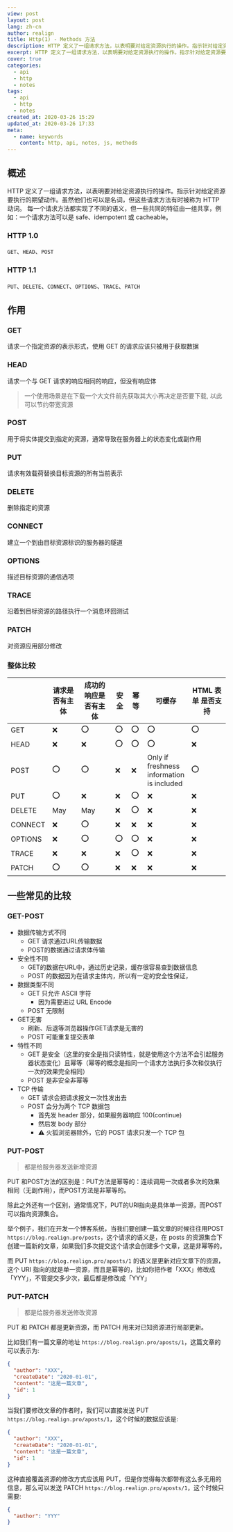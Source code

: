 ```yaml
---
view: post
layout: post
lang: zh-cn
author: realign
title: Http(1) - Methods 方法
description: HTTP 定义了一组请求方法，以表明要对给定资源执行的操作。指示针对给定资源要执行的期望动作。虽然他们也可以是名词，但这些请求方法有时被称为 HTTP 动词。每一个请求方法都实现了不同的语义，但一些共同的特征由一组共享，例如：一个请求方法可以是 safe、idempotent 或 cacheable。
excerpt: HTTP 定义了一组请求方法，以表明要对给定资源执行的操作。指示针对给定资源要执行的期望动作。虽然他们也可以是名词，但这些请求方法有时被称为 HTTP 动词。每一个请求方法都实现了不同的语义，但一些共同的特征由一组共享，例如：一个请求方法可以是 safe、idempotent 或 cacheable。
cover: true
categories:
  - api
  - http
  - notes
tags:
  - api
  - http
  - notes
created_at: 2020-03-26 15:29
updated_at: 2020-03-26 17:33
meta:
  - name: keywords
    content: http, api, notes, js, methods
---
```


## 概述

HTTP 定义了一组请求方法，以表明要对给定资源执行的操作。指示针对给定资源要执行的期望动作。虽然他们也可以是名词，但这些请求方法有时被称为 HTTP 动词。
每一个请求方法都实现了不同的语义，但一些共同的特征由一组共享，例如：一个请求方法可以是 safe、idempotent 或 cacheable。

### HTTP 1.0

`GET`、`HEAD`、`POST`

### HTTP 1.1

`PUT`、`DELETE`、`CONNECT`、`OPTIONS`、`TRACE`、`PATCH`

## 作用

### GET

请求一个指定资源的表示形式，使用 GET 的请求应该只被用于获取数据

### HEAD

请求一个与 GET 请求的响应相同的响应，但没有响应体

> 一个使用场景是在下载一个大文件前先获取其大小再决定是否要下载, 以此可以节约带宽资源

### POST

用于将实体提交到指定的资源，通常导致在服务器上的状态变化或副作用

### PUT

请求有效载荷替换目标资源的所有当前表示

### DELETE

删除指定的资源

### CONNECT

建立一个到由目标资源标识的服务器的隧道

### OPTIONS

描述目标资源的通信选项

### TRACE

沿着到目标资源的路径执行一个消息环回测试

### PATCH

对资源应用部分修改

### 整体比较

|     | 请求是否有主体 | 成功的响应是否有主体 | 安全 | 幂等 | 可缓存 | HTML 表单 是否支持 |
| --- | ------------ | ---------------- | ---- | --- | ----- | ---------------- |
| GET     | ❌       | ⭕️               | ⭕️   | ⭕️ | ⭕️     | ⭕️              |
| HEAD    | ❌       | ❌               | ⭕️   | ⭕️ | ⭕️     | ❌              |
| POST    | ⭕️       | ⭕️               | ❌   | ❌ | Only if <br>freshness <br>information <br>is included | ⭕️ |
| PUT     | ⭕️       | ❌               | ❌   | ⭕️ | ❌     | ❌              |
| DELETE  | May      | May              | ❌   | ⭕️ | ❌     | ❌              |
| CONNECT | ❌       | ⭕️               | ❌   | ❌ | ❌     | ❌              |
| OPTIONS | ❌       | ⭕️               | ⭕️   | ⭕️ | ❌     | ❌              |
| TRACE   | ❌       | ❌               | ❌   | ⭕️ | ❌     | ❌              |
| PATCH   | ⭕️       | ⭕️               | ❌   | ❌ | ❌     | ❌              |

## 一些常见的比较

### GET-POST

* 数据传输方式不同
  * GET 请求通过URL传输数据
  * POST的数据通过请求体传输
* 安全性不同
  * GET的数据在URL中，通过历史记录，缓存很容易查到数据信息
  * POST 的数据因为在请求主体内，所以有一定的安全性保证，
* 数据类型不同
  * GET 只允许 ASCII 字符
    * 因为需要进过 URL Encode
  * POST 无限制
* GET无害
  * 刷新、后退等浏览器操作GET请求是无害的
  * POST 可能重复提交表单
* 特性不同
  * GET 是安全（这里的安全是指只读特性，就是使用这个方法不会引起服务器状态变化）且幂等（幂等的概念是指同一个请求方法执行多次和仅执行一次的效果完全相同）
  * POST 是非安全非幂等
* TCP 传输
  * GET 请求会把请求报文一次性发出去
  * POST 会分为两个 TCP 数据包
    * 首先发 header 部分，如果服务器响应 100(continue)
    * 然后发 body 部分
    * ⚠️ 火狐浏览器除外，它的 POST 请求只发一个 TCP 包

### PUT-POST

> 都是给服务器发送新增资源

PUT 和POST方法的区别是：PUT方法是幂等的：连续调用一次或者多次的效果相同（无副作用），而POST方法是非幂等的。

除此之外还有一个区别，通常情况下，PUT的URI指向是具体单一资源，而POST可以指向资源集合。

举个例子，我们在开发一个博客系统，当我们要创建一篇文章的时候往往用POST `https://blog.realign.pro/posts`，这个请求的语义是，在 posts 的资源集合下创建一篇新的文章，如果我们多次提交这个请求会创建多个文章，这是非幂等的。

而 PUT `https://blog.realign.pro/aposts/1` 的语义是更新对应文章下的资源，这个 URI 指向的就是单一资源，而且是幂等的，比如你把作者「XXX」修改成「YYY」，不管提交多少次，最后都是修改成「YYY」

### PUT-PATCH

> 都是给服务器发送修改资源

PUT 和 PATCH 都是更新资源，而 PATCH 用来对已知资源进行局部更新。

比如我们有一篇文章的地址  `https://blog.realign.pro/aposts/1`，这篇文章的可以表示为:

```json
{
  "author": "XXX",
  "createDate": "2020-01-01",
  "content": "这是一篇文章",
  "id": 1
}
```

当我们要修改文章的作者时，我们可以直接发送 PUT `https://blog.realign.pro/aposts/1`，这个时候的数据应该是:

```json
{
  "author": "XXX",
  "createDate": "2020-01-01",
  "content": "这是一篇文章",
  "id": 1
}
```

这种直接覆盖资源的修改方式应该用 PUT，但是你觉得每次都带有这么多无用的信息，那么可以发送 PATCH `https://blog.realign.pro/aposts/1`，这个时候只需要:

```json
{
  "author": "YYY"
}
```
